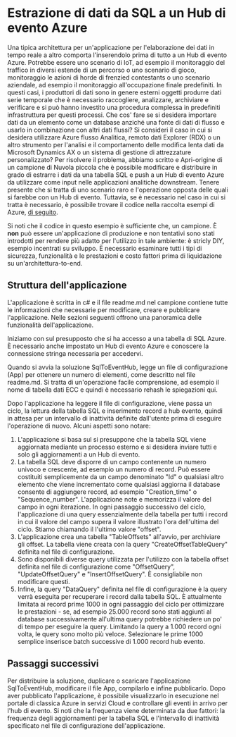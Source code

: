 <properties
   pageTitle="Estrazione dei dati SQL in Azure evento hub | Microsoft Azure"
   description="Panoramica dei hub evento importare da esempio SQL"
   services="event-hubs"
   documentationCenter="na"
   authors="spyrossak"
   manager="timlt"
   editor=""/>

<tags 
   ms.service="event-hubs"
   ms.devlang="na"
   ms.topic="article"
   ms.tgt_pltfrm="na"
   ms.workload="na"
   ms.date="08/25/2016"
   ms.author="spyros;sethm" />

# <a name="pulling-data-from-sql-into-an-azure-event-hub"></a>Estrazione di dati da SQL a un Hub di evento Azure

Una tipica architettura per un'applicazione per l'elaborazione dei dati in tempo reale a altro comporta l'inserendolo prima di tutto a un Hub di evento Azure. Potrebbe essere uno scenario di IoT, ad esempio il monitoraggio del traffico in diversi estende di un percorso o uno scenario di gioco, monitoraggio le azioni di horde di frenzied contestants o uno scenario aziendale, ad esempio il monitoraggio all'occupazione finale predefiniti. In questi casi, i produttori di dati sono in genere esterni oggetti produrre dati serie temporale che è necessario raccogliere, analizzare, archiviare e verificare e si può hanno investito una procedura complessa in predefiniti infrastruttura per questi processi. Che cos' fare se si desidera importare dati da un elemento come un database anziché una fonte di dati di flusso e usarlo in combinazione con altri dati flussi? Si consideri il caso in cui si desidera utilizzare Azure flusso Analitica, remoto dati Explorer (RDX) o un altro strumento per l'analisi e il comportamento delle modifica lenta dati da Microsoft Dynamics AX o un sistema di gestione di attrezzature personalizzato? Per risolvere il problema, abbiamo scritto e Apri-origine di un campione di Nuvola piccola che è possibile modificare e distribuire in grado di estrarre i dati da una tabella SQL e push a un Hub di evento Azure da utilizzare come input nelle applicazioni analitiche downstream. Tenere presente che si tratta di uno scenario raro e l'operazione opposta delle quali si farebbe con un Hub di evento. Tuttavia, se è necessario nel caso in cui si tratta è necessario, è possibile trovare il codice nella raccolta esempi di Azure, [di seguito](https://azure.microsoft.com/documentation/samples/event-hubs-dotnet-import-from-sql/).  

Si noti che il codice in questo esempio è sufficiente che, un campione. È **non** può essere un'applicazione di produzione e non tentativi sono stati introdotti per rendere più adatto per l'utilizzo in tale ambiente: è stricly DIY, esempio incentrati su sviluppo. È necessario esaminare tutti i tipi di sicurezza, funzionalità e le prestazioni e costo fattori prima di liquidazione su un'architettura-to-end.

## <a name="application-structure"></a>Struttura dell'applicazione

L'applicazione è scritta in c# e il file readme.md nel campione contiene tutte le informazioni che necessarie per modificare, creare e pubblicare l'applicazione. Nelle sezioni seguenti offrono una panoramica delle funzionalità dell'applicazione.

Iniziamo con sul presupposto che si ha accesso a una tabella di SQL Azure. È necessario anche impostato un Hub di evento Azure e conoscere la connessione stringa necessaria per accedervi.

Quando si avvia la soluzione SqlToEventHub, legge un file di configurazione (App) per ottenere un numero di elementi, come descritto nel file readme.md. Si tratta di un'operazione facile comprensione, ad esempio il nome di tabella dati ECC e quindi è necessario rehash le spiegazioni qui. 

Dopo l'applicazione ha leggere il file di configurazione, viene passa un ciclo, la lettura della tabella SQL e inserimento record a hub evento, quindi in attesa per un intervallo di inattività definite dall'utente prima di eseguire l'operazione di nuovo. Alcuni aspetti sono notare:

1. L'applicazione si basa sul si presuppone che la tabella SQL viene aggiornata mediante un processo esterno e si desidera inviare tutti e solo gli aggiornamenti a un Hub di evento.
2. La tabella SQL deve disporre di un campo contenente un numero univoco e crescente, ad esempio un numero di record. Può essere costituiti semplicemente da un campo denominato "Id" o qualsiasi altro elemento che viene incrementato come qualsiasi aggiorna il database consente di aggiungere record, ad esempio "Creation_time" o "Sequence_number". L'applicazione note e memorizza il valore del campo in ogni iterazione. In ogni passaggio successivo del ciclo, l'applicazione di una query essenzialmente della tabella per tutti i record in cui il valore del campo supera il valore illustrato l'ora dell'ultima del ciclo. Stiamo chiamando il l'ultimo valore "offset".
3. L'applicazione crea una tabella "TableOffsets" all'avvio, per archiviare gli offset. La tabella viene creata con la query "CreateOffsetTableQuery" definita nel file di configurazione. 
4. Sono disponibili diverse query utilizzata per l'utilizzo con la tabella offset definita nel file di configurazione come "OffsetQuery", "UpdateOffsetQuery" e "InsertOffsetQuery". È consigliabile non modificare questi.
5. Infine, la query "DataQuery" definita nel file di configurazione è la query verrà eseguita per recuperare i record dalla tabella SQL. È attualmente limitata ai record prime 1000 in ogni passaggio del ciclo per ottimizzare le prestazioni - se, ad esempio 25.000 record sono stati aggiunti al database successivamente all'ultima query potrebbe richiedere un po' di tempo per eseguire la query. Limitando la query a 1.000 record ogni volta, le query sono molto più veloce. Selezionare le prime 1000 semplice inserisce batch successive di 1.000 record hub evento.    

## <a name="next-steps"></a>Passaggi successivi

Per distribuire la soluzione, duplicare o scaricare l'applicazione SqlToEventHub, modificare il file App, compilarlo e infine pubblicarlo. Dopo aver pubblicato l'applicazione, è possibile visualizzarlo in esecuzione nel portale di classica Azure in servizi Cloud e controllare gli eventi in arrivo per l'hub di evento. Si noti che la frequenza viene determinata da due fattori: la frequenza degli aggiornamenti per la tabella SQL e l'intervallo di inattività specificato nel file di configurazione dell'applicazione.